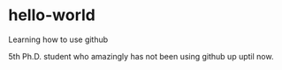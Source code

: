 # hello-world
Learning how to use github

5th Ph.D. student who amazingly has not been using github up uptil now.
